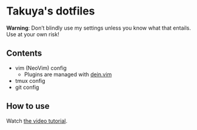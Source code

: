 # Takuya's dotfiles

**Warning**: Don’t blindly use my settings unless you know what that entails. Use at your own risk!

## Contents

- vim (NeoVim) config
  - Plugins are managed with [dein.vim](https://github.com/Shougo/dein.vim)
- tmux config
- git config

## How to use

Watch [the video tutorial](https://www.youtube.com/watch?v=sSOfr2MtRU8).
